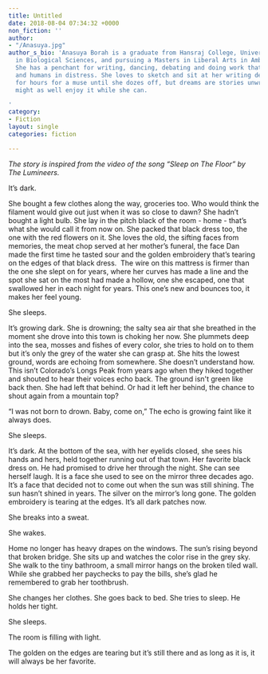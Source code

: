 ```yaml
---
title: Untitled
date: 2018-08-04 07:34:32 +0000
non_fiction: ''
author:
- "/Anasuya.jpg"
author_s_bio: 'Anasuya Borah is a graduate from Hansraj College, University of Delhi
  in Biological Sciences, and pursuing a Masters in Liberal Arts in Ambedkar University.
  She has a penchant for writing, dancing, debating and doing work that helps animals
  and humans in distress. She loves to sketch and sit at her writing desk, waiting
  for hours for a muse until she dozes off, but dreams are stories unwritten and she
  might as well enjoy it while she can.

'
category:
- Fiction
layout: single
categories: fiction

---
```

_The story is inspired from the video of the song “Sleep on The Floor” by The Lumineers._

  
It’s dark.   
  
She bought a few clothes along the way, groceries too. Who would think the filament would give out just when it was so close to dawn? She hadn’t bought a light bulb. She lay in the pitch black of the room - home - that’s what she would call it from now on. She packed that black dress too, the one with the red flowers on it. She loves the old, the sifting faces from memories, the meat chop served at her mother’s funeral, the face Dan made the first time he tasted sour and the golden embroidery that’s tearing on the edges of that black dress.  The wire on this mattress is firmer than the one she slept on for years, where her curves has made a line and the spot she sat on the most had made a hollow, one she escaped, one that swallowed her in each night for years. This one’s new and bounces too, it makes her feel young.

She sleeps.  
  
It’s growing dark. She is drowning; the salty sea air that she breathed in the moment she drove into this town is choking her now. She plummets deep into the sea, mosses and fishes of every color, she tries to hold on to them but it’s only the grey of the water she can grasp at. She hits the lowest ground, words are echoing from somewhere. She doesn’t understand how. This isn’t Colorado’s Longs Peak from years ago when they hiked together and shouted to hear their voices echo back. The ground isn't green like back then. She had left that behind. Or had it left her behind, the chance to shout again from a mountain top?  
  
“I was not born to drown. Baby, come on,” The echo is growing faint like it always does.  
  
She sleeps.  
  
It’s dark. At the bottom of the sea, with her eyelids closed, she sees his hands and hers, held together running out of that town. Her favorite black dress on. He had promised to drive her through the night. She can see herself laugh. It is a face she used to see on the mirror three decades ago. It’s a face that decided not to come out when the sun was still shining. The sun hasn’t shined in years. The silver on the mirror’s long gone. The golden embroidery is tearing at the edges. It’s all dark patches now.  
  
She breaks into a sweat.  
  
She wakes.  
  
  
Home no longer has heavy drapes on the windows. The sun’s rising beyond that broken bridge. She sits up and watches the color rise in the grey sky. She walk to the tiny bathroom, a small mirror hangs on the broken tiled wall. While she grabbed her paychecks to pay the bills, she’s glad he remembered to grab her toothbrush.  
  
She changes her clothes. She goes back to bed. She tries to sleep. He holds her tight.  
  
She sleeps.  
  
The room is filling with light.  
  
The golden on the edges are tearing but it’s still there and as long as it is, it will always be her favorite.